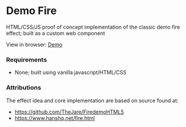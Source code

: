 # Demo Fire
HTML/CSS/JS proof of concept implementation of the classic demo fire effect; built as a custom web component
 
View in browser: [Demo](https://runefire.com/poc/demo_fire/)
 
### Requirements
- None; built using vanilla javascript/HTML/CSS

### Attributions
The effect idea and core implementation are based on source found at:
- https://github.com/TheJare/FiredemoHTML5 
- https://www.hanshq.net/fire.html 


